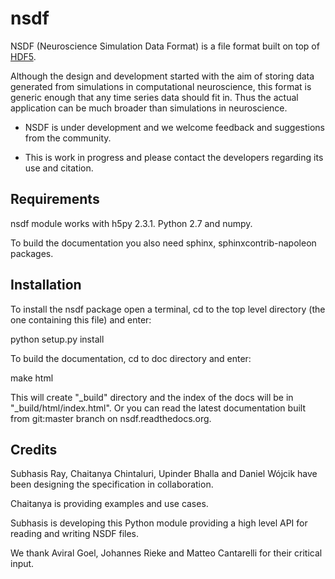 nsdf
====

NSDF (Neuroscience Simulation Data Format) is a file format built
on top of [HDF5](http://www.hdfgroup.org/).

Although the design and development started with the aim of storing
data generated from simulations in computational neuroscience, this
format is generic enough that any time series data should fit in. Thus
the actual application can be much broader than simulations in
neuroscience.

 * NSDF is under development and we welcome feedback and suggestions from
the community.

 * This is work in progress and please contact the developers regarding
its use and citation.


Requirements
------------

nsdf module works with h5py 2.3.1. Python 2.7 and numpy.

To build the documentation you also need sphinx,
sphinxcontrib-napoleon packages.


Installation
------------

To install the nsdf package open a terminal, cd to the top level
directory (the one containing this file) and enter:

python setup.py install


To build the documentation, cd to doc directory and enter:

make html

This will create "\_build" directory and the index of the docs will be
in "\_build/html/index.html". Or you can read the latest documentation
built from git:master branch on nsdf.readthedocs.org.


Credits
-------

Subhasis Ray, Chaitanya Chintaluri, Upinder Bhalla and Daniel Wójcik
have been designing the specification in collaboration.

Chaitanya is providing examples and use cases.

Subhasis is developing this Python module providing a high level API
for reading and writing NSDF files.

We thank Aviral Goel, Johannes Rieke and Matteo Cantarelli for their
critical input.
